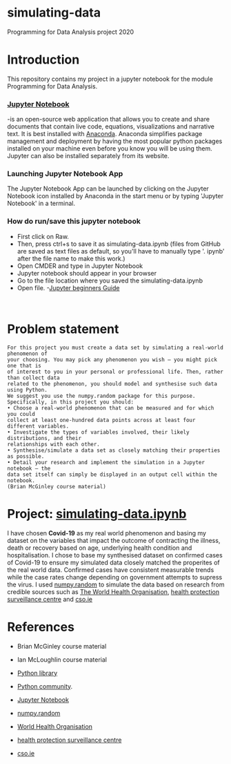 # simulating-data
Programming for Data Analysis project 2020
<br>
# Introduction
This repository contains my project in a jupyter notebook for the module Programming for Data Analysis.
<br>
### [Jupyter Notebook](https://jupyter.org/)
-is an open-source web application that allows you to create and share documents that contain live code, equations, visualizations and narrative text. It is best installed with [Anaconda](https://www.anaconda.com/). 
Anaconda simplifies package management and deployment by having the most popular python packages installed on your machine even before you know you will be using them. 
Jupyter can also be installed separately from its website.

### Launching Jupyter Notebook App
The Jupyter Notebook App can be launched by clicking on the Jupyter Notebook icon installed by Anaconda in the start menu or by typing 'Jupyter Notebook' in a terminal.
### How do run/save this jupyter notebook
- First click on Raw.
- Then, press ctrl+s to save it as simulating-data.ipynb (files from GitHub are saved as text files as default, so you'll have to manually type '. ipynb' after the file name to make this work.)
- Open CMDER and type in Jupyter Notebook
- Jupyter notebook should appear in your browser 
- Go to the file location where you saved the simulating-data.ipynb
- Open file.
-[Jupyter beginners Guide](https://jupyter-notebook-beginner-guide.readthedocs.io/en/latest/execute.html)

<br>

# Problem statement
~~~
For this project you must create a data set by simulating a real-world phenomenon of
your choosing. You may pick any phenomenon you wish – you might pick one that is
of interest to you in your personal or professional life. Then, rather than collect data
related to the phenomenon, you should model and synthesise such data using Python.
We suggest you use the numpy.random package for this purpose.
Specifically, in this project you should:
• Choose a real-world phenomenon that can be measured and for which you could
collect at least one-hundred data points across at least four different variables.
• Investigate the types of variables involved, their likely distributions, and their
relationships with each other.
• Synthesise/simulate a data set as closely matching their properties as possible.
• Detail your research and implement the simulation in a Jupyter notebook – the
data set itself can simply be displayed in an output cell within the notebook.
(Brian McGinley course material)
~~~

# Project: [simulating-data.ipynb](https://github.com/AineNicD/simulating-data/blob/main/simulating-data.ipynb)
I have chosen <b>Covid-19</b> as my real world phenomenon and basing my dataset on the variables that impact the outcome of contracting the illness, death or recovery based on age, underlying health condition and hospitalisation. I chose to base my synthesised dataset on confirmed cases of Covid-19 to ensure my simulated data closely matched the properites of the real world data. Confirmed cases have consistent measurable trends while the case rates change depending on government attempts to supress the virus. 
I used [numpy.random](https://numpy.org/doc/stable/reference/random/index.html) to simulate the data based on research from credible sources such as [The World Health Organisation](https://www.who.int/health-topics/coronavirus#tab=tab_1), [health protection surveillance centre](https://www.hpsc.ie/a-z/respiratory/coronavirus/novelcoronavirus/casesinireland/) and [cso.ie](https://www.cso.ie/en/releasesandpublications/ep/p-covid19/covid-19informationhub/health/covid-19deathsandcasesstatistics/) 

# References

* Brian McGinley course material

* Ian McLoughlin course material 

* [Python library](https://docs.python.org/3/library/functions.html)

* [Python community](https://www.python.org/community/).

* [Jupyter Notebook](https://jupyter.org/)

* [numpy.random](https://numpy.org/doc/stable/reference/random/index.html) 

* [World Health Organisation](https://www.who.int/health-topics/coronavirus#tab=tab_1)

* [health protection surveillance centre](https://www.hpsc.ie/a-z/respiratory/coronavirus/novelcoronavirus/casesinireland/)

* [cso.ie](https://www.cso.ie/en/releasesandpublications/ep/p-covid19/covid-19informationhub/health/covid-19deathsandcasesstatistics/)
